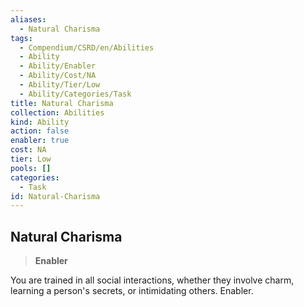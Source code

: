 ```yaml
---
aliases:
  - Natural Charisma
tags:
  - Compendium/CSRD/en/Abilities
  - Ability
  - Ability/Enabler
  - Ability/Cost/NA
  - Ability/Tier/Low
  - Ability/Categories/Task
title: Natural Charisma
collection: Abilities
kind: Ability
action: false
enabler: true
cost: NA
tier: Low
pools: []
categories:
  - Task
id: Natural-Charisma
---
```

## Natural Charisma    
>**Enabler**  
    
You are trained in all social interactions, whether they involve charm, learning a person's secrets, or intimidating others. Enabler.
